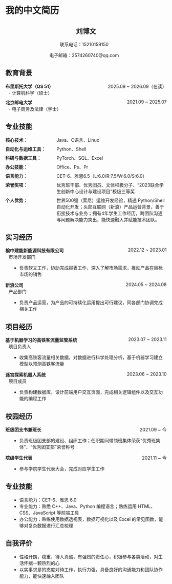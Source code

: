 # 我的中文简历

<div style="text-align: center;">
  <h2>刘博文</h2>
  <p>联系电话：15210159150 &nbsp;&nbsp; </p>
  <p>电子邮箱：2574260740@qq.com &nbsp;&nbsp; </p>
</div>


## 教育背景

<div style="display: flex; justify-content: space-between;">
  <span><b>布里斯托大学（QS 51）</b></span>
  <span>2025.09 ~ 2026.09（在读）</span>
</div>
<div style="margin-left: 10px;">- 计算机科学（硕士）</div>

<div style="display: flex; justify-content: space-between; margin-top: 10px;">
  <span><b>北京邮电大学</b></span>
  <span>2021.09 ~ 2025.07</span>
</div>
<div style="margin-left: 10px;">- 电子商务及法律（学士）</div>


## 专业技能

<div style="display: flex; flex-direction: column; gap: 8px; max-width: 800px;">

  <div style="display: flex; flex-wrap: wrap;">
    <span style="flex: 0 0 160px; font-weight: bold;">核心技术：</span>
    <span style="flex: 1;">Java、C语言、Linux</span>
  </div>

  <div style="display: flex; flex-wrap: wrap;">
    <span style="flex: 0 0 160px; font-weight: bold;">自动化与运维工具：</span>
    <span style="flex: 1;">Python、Shell</span>
  </div>

  <div style="display: flex; flex-wrap: wrap;">
    <span style="flex: 0 0 160px; font-weight: bold;">科研与数据工具：</span>
    <span style="flex: 1;">PyTorch、SQL、Excel</span>
  </div>

  <div style="display: flex; flex-wrap: wrap;">
    <span style="flex: 0 0 160px; font-weight: bold;">办公技能：</span>
    <span style="flex: 1;">Office、Ps、Pr</span>
  </div>

  <div style="display: flex; flex-wrap: wrap;">
    <span style="flex: 0 0 160px; font-weight: bold;">语言能力：</span>
    <span style="flex: 1;">CET-6、雅思6.5（L:6.0/R:7.5/W:6.0/S:6.0）</span>
  </div>

  <div style="display: flex; flex-wrap: wrap;">
    <span style="flex: 0 0 160px; font-weight: bold;">荣誉奖项：</span>
    <span style="flex: 1;">优秀班干部、优秀团员、文体积极分子、“2023联合学生创新中心设计与建设项目”校级三等奖</span>
  </div>

  <div style="display: flex; flex-wrap: wrap;">
    <span style="flex: 0 0 160px; font-weight: bold;">个人优势：</span>
    <span style="flex: 1;">
      世界500强（索尼）运维开发经验，精通 Python/Shell 自动化开发；头部互联网（新浪）产品运营背景，善于衔接技术与业务；拥有4年学生工作经历，跨团队沟通与问题解决能力突出，能快速融入并赋能技术团队。
    </span>
  </div>

</div>


## 实习经历

<div style="display: flex; justify-content: space-between;">
  <span><b>榆中建能新能源科技有限公司</b></span>
  <span>2022.12 ~ 2023.01</span>
</div>
<div style="margin-left: 10px;">市场开发部门</div>
<ul style="margin-left: 20px;">
  <li>负责软文工作，协助完成报表工作，深入了解市场需求，推动产品在目标市场的销售</li>
</ul>

<div style="display: flex; justify-content: space-between;">
  <span><b>新浪公司</b></span>
  <span>2024.05 ~ 2024.08</span>
</div>
<div style="margin-left: 10px;">产品部门</div>
<ul style="margin-left: 20px;">
  <li>负责产品运营，为产品的可持续化运用提出可行建议，同各部门协调完成相关工作</li>
</ul>

## 项目经历

<div style="display: flex; justify-content: space-between;">
  <span><b>基于机器学习的高铁客流量监管系统</b></span>
  <span>2023.07 ~ 2023.11</span>
</div>
<div style="margin-left: 10px;">项目负责人</div>
<ul style="margin-left: 20px;">
  <li>收集高铁客流量相关数据，对数据进行科学处理分析，基于机器学习建立模型以预测高铁客流量</li>
</ul>

<div style="display: flex; justify-content: space-between;">
  <span><b>迷宫探索机器人系统</b></span>
  <span>2023.06 ~ 2023.10</span>
</div>
<div style="margin-left: 10px;">项目成员</div>
<ul style="margin-left: 20px;">
  <li>负责构建数据库，设计前端用户交互页面，完成相关逻辑组件以及交互功能的编程工作</li>
</ul>

## 校园经历

<div style="display: flex; justify-content: space-between;">
  <span><b>班级团支书兼班长</b></span>
  <span>2021.09 ~ 今</span>
</div>
<ul style="margin-left: 20px;">
  <li>负责班级团支部的建设、组织工作；任职期间带领班集体荣获“优秀班集体”、“优秀团支部”荣誉称号</li>
</ul>

<div style="display: flex; justify-content: space-between;">
  <span><b>院级学生代表</b></span>
  <span>2021.11 ~ 今</span>
</div>
<ul style="margin-left: 20px;">
  <li>参与学院学生代表大会，完成对应学生工作</li>
</ul>

## 专业技能

<ul style="margin-left: 20px;">
  <li>语言能力：CET-6、雅思 6.0</li>
  <li>专业能力：熟悉 C++、Java、Python 编程语言；熟练运用 HTML、CSS、JavaScript 等前端工具</li>
  <li>办公能力：熟练使用数据透视表，数据可视化以及 Excel 的常见函数，能够对复杂数据进行汇总梳理</li>
</ul>

## 自我评价

<ul style="margin-left: 20px;">
  <li>性格开朗，稳重，待人真诚，有强烈的责任心，积极参与各类活动，对生活怀揣一颗热烈的心</li>
  <li>以实事求是的态度对待工作，执行力强，具备良好的沟通能力和团队协作能力，能快速融入团队</li>
</ul>

